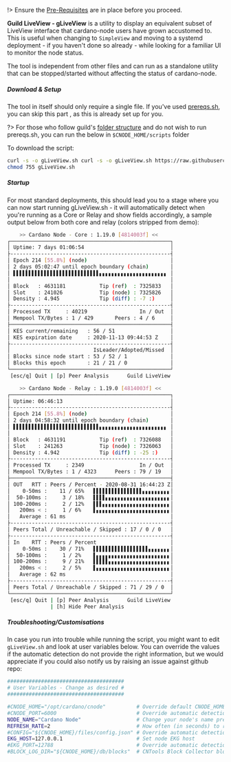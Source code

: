 !> Ensure the [Pre-Requisites](basics.md#pre-requisites) are in place before you proceed.

**Guild LiveView - gLiveView** is a utility to display an equivalent subset of LiveView interface that cardano-node users have grown accustomed to. This is useful when changing to `SimpleView` and moving to a systemd deployment - if you haven't done so already - while looking for a familiar UI to monitor the node status.

The tool is independent from other files and can run as a standalone utility that can be stopped/started without affecting the status of cardano-node.

##### Download & Setup

The tool in itself should only require a single file. If you've used [prereqs.sh](basics.md#pre-requisites), you can skip this part , as this is already set up for you.

?> For those who follow guild's [folder structure](basics.md#folder-structure) and do not wish to run prereqs.sh, you can run the below in `$CNODE_HOME/scripts` folder

To download the script:
```bash
curl -s -o gLiveView.sh curl -s -o gLiveView.sh https://raw.githubusercontent.com/cardano-community/guild-operators/master/scripts/cnode-helper-scripts/gLiveView.sh
chmod 755 gLiveView.sh
```

##### Startup

For most standard deployments, this should lead you to a stage where you can now start running gLiveView.sh - it will automatically detect when you're running as a Core or Relay and show fields accordingly, a sample output below from both core and relay (colors stripped from demo):

```bash
    >> Cardano Node - Core : 1.19.0 [4814003f] <<
┌────────────────────────────────────────────────────┐
│ Uptime: 7 days 01:06:54                            │
├----------------------------------------------------┤
│ Epoch 214 [55.8%] (node)                           │
│ 2 days 05:02:47 until epoch boundary (chain)       │
│ ▌▌▌▌▌▌▌▌▌▌▌▌▌▌▌▌▌▌▌▌▌▌▌▌▌▌▌▌▖▖▖▖▖▖▖▖▖▖▖▖▖▖▖▖▖▖▖▖▖▖ │
│                                                    │
│ Block   : 4631181           Tip (ref)  : 7325833   │
│ Slot    : 241026            Tip (node) : 7325826   │
│ Density : 4.945             Tip (diff) : -7 :)     │
├----------------------------------------------------┤
│ Processed TX     : 40219                 In / Out  │
│ Mempool TX/Bytes : 1 / 429       Peers : 4 / 6     │
├────────────────────────────────────────────────────┤
│ KES current/remaining   : 56 / 51                  │
│ KES expiration date     : 2020-11-13 09:44:53 Z    │
├----------------------------------------------------┤
│                           IsLeader/Adopted/Missed  │
│ Blocks since node start : 53 / 52 / 1              │
│ Blocks this epoch       : 21 / 21 / 0              │
└────────────────────────────────────────────────────┘
 [esc/q] Quit | [p] Peer Analysis      Guild LiveView
```
```bash
    >> Cardano Node - Relay : 1.19.0 [4814003f] <<
┌────────────────────────────────────────────────────┐
│ Uptime: 06:46:13                                   │
├----------------------------------------------------┤
│ Epoch 214 [55.8%] (node)                           │
│ 2 days 04:58:32 until epoch boundary (chain)       │
│ ▌▌▌▌▌▌▌▌▌▌▌▌▌▌▌▌▌▌▌▌▌▌▌▌▌▌▌▌▖▖▖▖▖▖▖▖▖▖▖▖▖▖▖▖▖▖▖▖▖▖ │
│                                                    │
│ Block   : 4631191           Tip (ref)  : 7326088   │
│ Slot    : 241263            Tip (node) : 7326063   │
│ Density : 4.942             Tip (diff) : -25 :)    │
├----------------------------------------------------┤
│ Processed TX     : 2349                  In / Out  │
│ Mempool TX/Bytes : 1 / 4323      Peers : 79 / 19   │
├────────────────────────────────────────────────────┤
│ OUT   RTT : Peers / Percent - 2020-08-31 16:44:23 Z│
│    0-50ms :    11 / 65%   ▌▌▌▌▌▌▌▌▌▌▌▌▌▌▌▌▖▖▖▖▖▖▖▖▖│
│  50-100ms :     3 / 18%   ▌▌▌▌▖▖▖▖▖▖▖▖▖▖▖▖▖▖▖▖▖▖▖▖▖│
│ 100-200ms :     2 / 12%   ▌▌▌▖▖▖▖▖▖▖▖▖▖▖▖▖▖▖▖▖▖▖▖▖▖│
│   200ms < :     1 / 6%    ▌▖▖▖▖▖▖▖▖▖▖▖▖▖▖▖▖▖▖▖▖▖▖▖▖│
│   Average : 61 ms                                  │
├----------------------------------------------------┤
│ Peers Total / Unreachable / Skipped : 17 / 0 / 0   │
├----------------------------------------------------┤
│ In    RTT : Peers / Percent                        │
│    0-50ms :    30 / 71%   ▌▌▌▌▌▌▌▌▌▌▌▌▌▌▌▌▌▌▖▖▖▖▖▖▖│
│  50-100ms :     1 / 2%    ▌▖▖▖▖▖▖▖▖▖▖▖▖▖▖▖▖▖▖▖▖▖▖▖▖│
│ 100-200ms :     9 / 21%   ▌▌▌▌▌▖▖▖▖▖▖▖▖▖▖▖▖▖▖▖▖▖▖▖▖│
│   200ms < :     2 / 5%    ▌▖▖▖▖▖▖▖▖▖▖▖▖▖▖▖▖▖▖▖▖▖▖▖▖│
│   Average : 62 ms                                  │
├----------------------------------------------------┤
│ Peers Total / Unreachable / Skipped : 71 / 29 / 0  │
└────────────────────────────────────────────────────┘
 [esc/q] Quit | [p] Peer Analysis      Guild LiveView
              | [h] Hide Peer Analysis

```


##### Troubleshooting/Customisations

In case you run into trouble while running the script, you might want to edit `gLiveView.sh` and look at user variables below. You can override the values if the automatic detection do not provide the right information, but we would appreciate if you could also notify us by raising an issue against github repo:

```bash
######################################
# User Variables - Change as desired #
######################################

#CNODE_HOME="/opt/cardano/cnode"          # Override default CNODE_HOME path
#CNODE_PORT=6000                          # Override automatic detection of node port
NODE_NAME="Cardano Node"                  # Change your node's name prefix here, keep at or below 19 characters for proper formatting
REFRESH_RATE=2                            # How often (in seconds) to refresh the view
#CONFIG="${CNODE_HOME}/files/config.json" # Override automatic detection of node config path
EKG_HOST=127.0.0.1                        # Set node EKG host
#EKG_PORT=12788                           # Override automatic detection of node EKG port
#BLOCK_LOG_DIR="${CNODE_HOME}/db/blocks"  # CNTools Block Collector block dir set in cntools.config, override path if enabled and using non standard path
```
